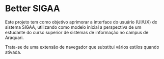 # Better SIGAA

Este projeto tem como objetivo aprimorar a interface do usuário (UI/UX) do sistema SIGAA, utilizando como modelo inicial a perspectiva de um estudante do curso superior de sistemas de informação no campus de Araquari.

Trata-se de uma extensão de navegador que substitui vários estilos quando ativada. 
